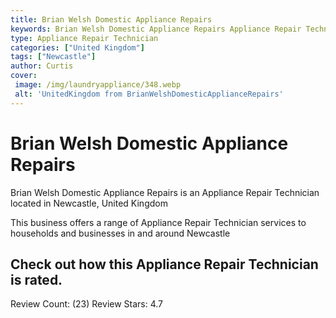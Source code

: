 ```yaml
---
title: Brian Welsh Domestic Appliance Repairs
keywords: Brian Welsh Domestic Appliance Repairs Appliance Repair Technician Newcastle United Kingdom 
type: Appliance Repair Technician 
categories: ["United Kingdom"]
tags: ["Newcastle"]
author: Curtis
cover:
 image: /img/laundryappliance/348.webp
 alt: 'UnitedKingdom from BrianWelshDomesticApplianceRepairs'
---
```


# Brian Welsh Domestic Appliance Repairs
Brian Welsh Domestic Appliance Repairs is an Appliance Repair Technician located in Newcastle, United Kingdom

This business offers a range of Appliance Repair Technician services to households and businesses in and around Newcastle

## Check out how this Appliance Repair Technician is rated.
Review Count: (23)
Review Stars: 4.7
